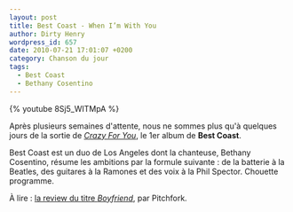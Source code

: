 ```yaml
---
layout: post
title: Best Coast - When I’m With You
author: Dirty Henry
wordpress_id: 657
date: 2010-07-21 17:01:07 +0200
category: Chanson du jour
tags:
  - Best Coast
  - Bethany Cosentino
---
```


{% youtube 8Sj5_WITMpA %}

Après plusieurs semaines d'attente, nous ne sommes plus qu'à quelques jours de
la sortie de [_Crazy For You_][1], le 1er album de **Best Coast**.

Best Coast est un duo de Los Angeles dont la chanteuse, Bethany Cosentino,
résume les ambitions par la formule suivante : de la batterie à la Beatles, des
guitares à la Ramones et des voix à la Phil Spector. Chouette programme.

À lire : [la review du titre _Boyfriend_][2], par Pitchfork.

[1]: https://album.link/fr/i/671783037
[2]: https://pitchfork.com/reviews/tracks/11931-best-coast-boyfriend/
